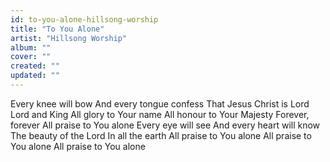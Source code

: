 ```yaml
---
id: to-you-alone-hillsong-worship
title: "To You Alone"
artist: "Hillsong Worship"
album: ""
cover: ""
created: ""
updated: ""
---
```


Every knee will bow
And every tongue confess
That Jesus Christ is Lord
Lord and King
All glory to Your name
All honour to Your Majesty
Forever, forever
All praise to You alone
Every eye will see
And every heart will know
The beauty of the Lord
In all the earth
All praise to You alone
All praise to You alone
All praise to You alone
